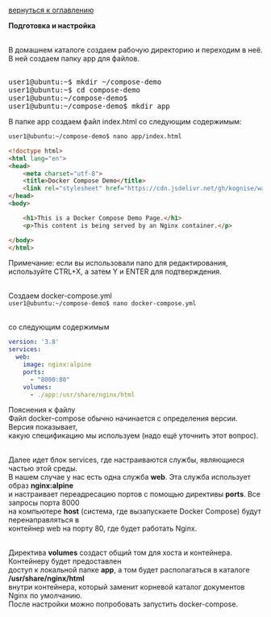 <a href="/README.md">вернуться к оглавлению</a>

<b>Подготовка и настройка</b> <br><br>

В домашнем каталоге создаем рабочую директорию и переходим в неё.<br>
В ней создаем папку app для файлов. 
<pre> 
user1@ubuntu:~$ mkdir ~/compose-demo
user1@ubuntu:~$ cd compose-demo
user1@ubuntu:~/compose-demo$
user1@ubuntu:~/compose-demo$ mkdir app
</pre>

В папке app создаем файл index.html со следующим содержимым:

``` html
user1@ubuntu:~/compose-demo$ nano app/index.html

<!doctype html>
<html lang="en">
<head>
    <meta charset="utf-8">
    <title>Docker Compose Demo</title>
    <link rel="stylesheet" href="https://cdn.jsdelivr.net/gh/kognise/water.css@latest/dist/dark.min.css">
</head>
<body>

	<h1>This is a Docker Compose Demo Page.</h1>
	<p>This content is being served by an Nginx container.</p>

</body>
</html>
```
Примечание: если вы использовали nano для редактирования, <br>
используйте CTRL+X, а затем Y и ENTER для подтверждения. <br><br>

Создаем docker-compose.yml <br>
`user1@ubuntu:~/compose-demo$ nano docker-compose.yml` <br><br>

со следующим содержимым
```yaml
version: '3.8'
services:
  web:
    image: nginx:alpine
    ports:
      - "8000:80"
    volumes:
      - ./app:/usr/share/nginx/html
```

Пояснения к файлу <br>
Файл docker-compose обычно начинается с определения версии. Версия показывает, <br>
какую спецификацию мы используем (надо ещё уточнить этот вопрос). <br><br>

Далее идет блок services, где настраиваются службы, являющиеся частью этой среды. <br>
В нашем случае у нас есть одна служба **web**.  Эта служба использует образ **nginx:alpine** <br>
и настраивает переадресацию портов с помощью директивы **ports**. Все запросы порта 8000 <br>
на компьютере **host** (система, где вызапускаете Docker Compose) будут перенаправляться в <br>
контейнер web на порту 80, где будет работать Nginx.<br><br>

Директива **volumes** создаст общий том для хоста и контейнера. Контейнеру будет предоставлен <br>
доступ к локальной папке **app**, а том будет располагаться в каталоге **/usr/share/nginx/html** <br>
внутри контейнера, который заменит корневой каталог документов Nginx по умолчанию.<br>
После настройки можно попробовать запустить docker-compose.
